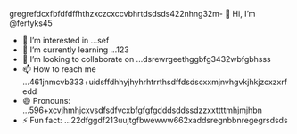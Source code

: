 gregrefdcxfbfdfdffhthzxczcxccvbhrtdsdsds422nhng32m- 👋 Hi, I’m @fertyks45
- 👀 I’m interested in ...sef
- 🌱 I’m currently learning ...123
- 💞️ I’m looking to collaborate on ...dsrewrgeethggbfg3432wbfgbhsss
- 📫 How to reach me ...461jnmcvb333+uidsffdhhyjhyhrhtrrthsdffdsdscxxmjnvhgvkjhkjzcxzxrfedd
- 😄 Pronouns: ...596+xcvjhmhjcxvsdfsdfvcxbfgfgfgdddsddssdzzxxttttmhjmjhbn
- ⚡ Fun fact: ...22dfggdf213uujtgfbwewww662xaddsregnbbnregegrsdsds
<!---rhtwqeddssdfgbdfgiuiuig554dsffxvcxcvcdgffgdgdf
fertyks/fertyks is a ✨ special ✨ repository becauseasf its 123README.md` (thsdfis file) appears on your GitHub profil4az5ewf5evc366dfgdfg
You can click the Preview link to take a look at your changes.fwewwcvbvcbsfdcvbcvcvcv
dvdvd
dsdgf
